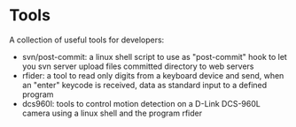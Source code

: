 # Tools

A collection of useful tools for developers:
- svn/post-commit: a linux shell script to use as "post-commit" hook to let you svn server upload files committed directory to web servers
- rfider: a tool to read only digits from a keyboard device and send, when an "enter" keycode is received, data as standard input to a defined program
- dcs960l: tools to control motion detection on a D-Link DCS-960L camera using a linux shell and the program rfider
